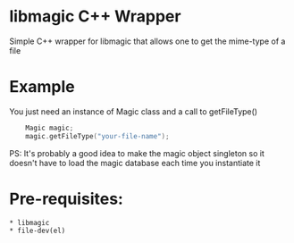 libmagic C++ Wrapper
==================

Simple C++ wrapper for libmagic that allows one to get the mime-type of a file

Example
====================
You just need an instance of Magic class and a call to getFileType()
```c++
    Magic magic;
    magic.getFileType("your-file-name");
```

PS: It's probably a good idea to make the magic object singleton so it doesn't have
to load the magic database each time you instantiate it

Pre-requisites:
===================
    * libmagic
    * file-dev(el)



